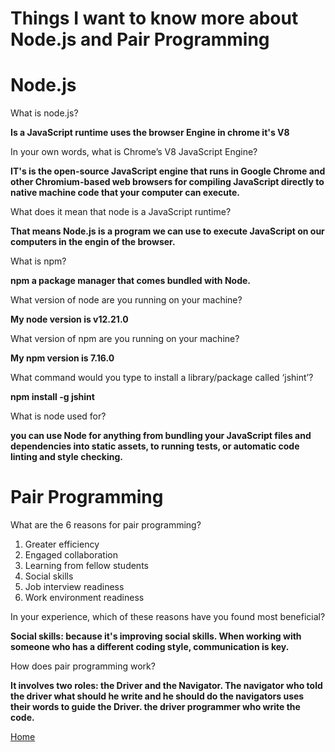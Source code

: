# Things I want to know more about Node.js and Pair Programming

# Node.js


What is node.js?

**Is a JavaScript runtime uses the browser Engine in chrome it's V8**

In your own words, what is Chrome’s V8 JavaScript Engine?

**IT's is the open-source JavaScript engine that runs in Google Chrome and other Chromium-based web browsers for compiling JavaScript directly to native machine code that your computer can execute.**


What does it mean that node is a JavaScript runtime?

**That means Node.js is a program we can use to execute JavaScript on our computers in the engin of the browser.**

What is npm?

**npm a package manager that comes bundled with Node.**

What version of node are you running on your machine?

**My node version is **v12.21.0****

What version of npm are you running on your machine?

**My npm version is **7.16.0****


What command would you type to install a library/package called ‘jshint’?

**npm install -g jshint**

What is node used for?

**you can use Node for anything from bundling your JavaScript files and dependencies into static assets, to running tests, or automatic code linting and style checking.**


# Pair Programming


What are the 6 reasons for pair programming?

1. Greater efficiency
2. Engaged collaboration
3. Learning from fellow students
4. Social skills
5. Job interview readiness
6. Work environment readiness

In your experience, which of these reasons have you found most beneficial?

**Social skills: because it's improving social skills. When working with someone who has a different coding style, communication is key.** 


How does pair programming work?

**It involves two roles: the Driver and the Navigator.
The navigator who told the driver what should he write and he should do the navigators uses their words to guide the Driver. the driver programmer who write the code.**

[Home](README.md)



